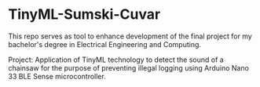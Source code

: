 # TinyML-Sumski-Cuvar
This repo serves as tool to enhance development of the final project for my bachelor's degree in Electrical Engineering and Computing.

Project:
Application of TinyML technology to detect the sound of a chainsaw for the purpose of preventing illegal logging using Arduino Nano 33 BLE Sense microcontroller.
